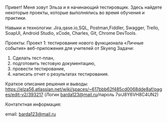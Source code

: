 Привет! 
Меня зовут Эльза и я начинающий тестировщик. Здесь найдете некоторые проекты, которые выполнялись во время обучения и практики.

Навыки и технологии:
Jira,qase.io,SQL, Postman,Fiddler, Swagger, Trello,
SoapUI, Android Studio, xCode, Charles, Git, Chrome DevTools.

Проекты:
Проект 1: тестирование нового функционала «Личные события»  веб-приложения для учителей от Skyeng
Задачи:
1. Сделать тест-план,
2. подготовить тестовую документацию,
3. провести тестирование,
4. написать отчет о результатах тестирования.

   
Краткое описание решения и выводы: https://elza56.atlassian.net/wiki/spaces/~617bbb62f485cd0068dde8af/pages/edit-v2/393217 (Логин barda123@mail.ru/пароль 7srJ8Y6VH8C4UN2)

Контатктная информация:

email: barda123@mail.ru
